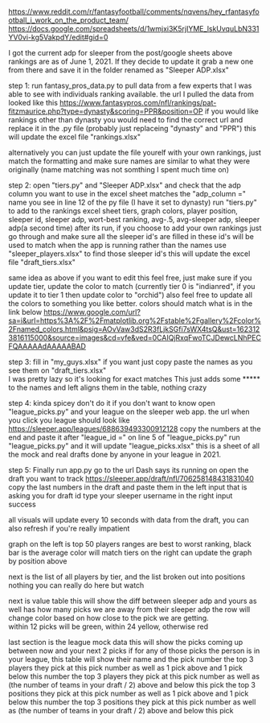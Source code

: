 https://www.reddit.com/r/fantasyfootball/comments/nqvens/hey_rfantasyfootball_i_work_on_the_product_team/
https://docs.google.com/spreadsheets/d/1wmjxi3K5rjIYME_lskUvquLbN331YV0vi-kg5VakpdY/edit#gid=0

I got the current adp for sleeper from the post/google sheets above rankings are as of June 1, 2021.
If they decide to update it grab a new one from there and save it in the folder renamed as "Sleeper ADP.xlsx"

step 1:
  run fantasy_pros_data.py to pull data from a few experts that I was able to see with individuals ranking available.
  the url I pulled the data from looked like this
  https://www.fantasypros.com/nfl/rankings/pat-fitzmaurice.php?type=dynasty&scoring=PPR&position=OP
  if you would like rankings other than dynasty you would need to find the correct url and replace it in the .py file (probably just replaceing "dynasty" and "PPR")
  this will update the excel file "rankings.xlsx"
  
  alternatively you can just update the file yourelf with your own rankings, just match the formatting and make sure names are similar to what they were originally (name matching was not somthing I spent much time on)

step 2:
  open "tiers.py" and "Sleeper ADP.xlsx" and check that the adp column you want to use in the excel sheet matches the "adp_column =" name you see in line 12 of the py file (I have it set to dynasty)
  run "tiers.py" to add to the rankings excel sheet
  tiers, graph colors, player position, sleeper id, sleeper adp, wort-best ranking, avg-.5, avg-sleeper adp, sleeper adp(a second time) 
  after its run, if you choose to add your own rankings just go through and make sure all the sleeper id's are filled in
  these id's will be used to match when the app is running rather than the names
  use "sleeper_players.xlsx" to find those sleeper id's
  this will update the excel file "draft_tiers.xlsx"

  same idea as above if you want to edit this feel free, just make sure if you update tier, update the color to match (currently tier 0 is "indianred", if you update it to tier 1 then update color to "orchid") 
  also feel free to update all the colors to something you like better. colors should match what is in the link below
  https://www.google.com/url?sa=i&url=https%3A%2F%2Fmatplotlib.org%2Fstable%2Fgallery%2Fcolor%2Fnamed_colors.html&psig=AOvVaw3dS2R3fLjkSGfi7sWX4tsQ&ust=1623123816115000&source=images&cd=vfe&ved=0CAIQjRxqFwoTCJDewcLNhPECFQAAAAAdAAAAABAD

step 3:
  fill in "my_guys.xlsx" if you want
  just copy paste the names as you see them on "draft_tiers.xlsx"  
  I was pretty lazy so it's looking for exact matches
  This just adds some ***** to the names and left aligns them in the table, nothing crazy

step 4:
  kinda spicey don't do it if you don't want to know
  open "league_picks.py" and your league on the sleeper web app. the url when you click you league should look like 
  https://sleeper.app/leagues/688639493300912128
  copy the numbers at the end and paste it after "league_id =" on line 5 of "league_picks.py"
  run "league_picks.py" and it will update "league_picks.xlsx"
  this is a sheet of all the mock and real drafts done by anyone in your league in 2021.

step 5:
  Finally run app.py
  go to the url Dash says its running on
  open the draft you want to track
  https://sleeper.app/draft/nfl/706258148431831040
  copy the last numbers in the draft and paste them in the left input that is asking you for draft id
  type your sleeper username in the right input
  success


 
  all visuals will update every 10 seconds with data from the draft, you can also refresh if you're really impatient 

  graph on the left is top 50 players ranges are best to worst ranking, black bar is the average
  color will match tiers on the right
  can update the graph by position above

  next is the list of all players by tier, and the list broken out into positions
  nothing you can really do here but watch

  next is value table
  this will show the diff between sleeper adp and yours as well has how many picks we are away from their sleeper adp
  the row will change color based on how close to the pick we are getting.  
  within 12 picks will be green, within 24 yellow, otherwise red
  
  last section is the league mock data
  this will show the picks coming up between now and your next 2 picks
  if for any of those picks the person is in your league, this table will show their name and the pick number
  the top 3 players they pick at this pick number as well as 1 pick above and 1 pick below this number
  the top 3 players they pick at this pick number as well as (the number of teams in your draft / 2) above and below this pick
  the top 3 positions they pick at this pick number as well as 1 pick above and 1 pick below this number
  the top 3 positions they pick at this pick number as well as (the number of teams in your draft / 2) above and below this pick

  





